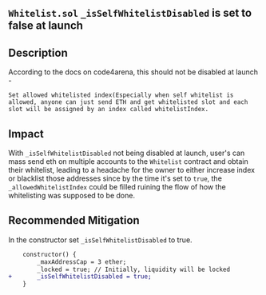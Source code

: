 ## `Whitelist.sol` `_isSelfWhitelistDisabled` is set to false at launch

## Description
According to the docs on code4arena, this should not be disabled at launch -
```
Set allowed whitelisted index(Especially when self whitelist is allowed, anyone can just send ETH and get whitelisted slot and each slot will be assigned by an index called whitelistIndex.
```

## Impact
With `_isSelfWhitelistDisabled` not being disabled at launch, user's can mass send eth on multiple accounts to the `Whitelist` contract and obtain their whitelist, leading to a headache for the owner to either increase index or blacklist those addresses since by the time it's set to `true`, the `_allowedWhitelistIndex` could be filled ruining the flow of how the whitelisting was supposed to be done.

## Recommended Mitigation
In the constructor set `_isSelfWhitelistDisabled` to true.
```diff
    constructor() {
        _maxAddressCap = 3 ether;
        _locked = true; // Initially, liquidity will be locked
+       _isSelfWhitelistDisabled = true;
    }
```
